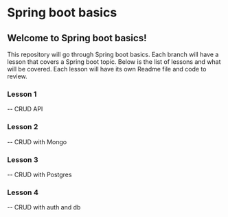 # Spring boot basics

## Welcome to Spring boot basics!

This repository will go through Spring boot basics. Each branch will have a lesson that covers a Spring boot topic. Below is the list of lessons and what will be covered. Each lesson will have its own Readme file and code to review.

### Lesson 1
-- CRUD API

### Lesson 2
-- CRUD with Mongo

### Lesson 3
-- CRUD with Postgres

### Lesson 4
-- CRUD with auth and db